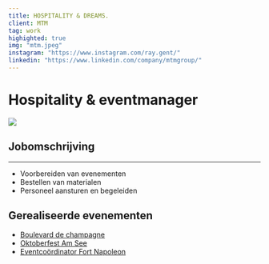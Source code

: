 ```yaml
---
title: HOSPITALITY & DREAMS.
client: MTM
tag: work
highighted: true
img: "mtm.jpeg"
instagram: "https://www.instagram.com/ray.gent/"
linkedin: "https://www.linkedin.com/company/mtmgroup/"
---
```



<div class="markdown__page">

# Hospitality & eventmanager  

<img class='markdown__work' src="../../static/images/work/ray2019.jpeg"  />



## Jobomschrijving 
---

- Voorbereiden van evenementen 
- Bestellen van materialen 
- Personeel aansturen en begeleiden 



## Gerealiseerde evenementen ##
- [Boulevard de champagne](https://www.example.com)
- [Oktoberfest Am See](https://www.example.com)
- [Eventcoördinator Fort Napoleon](https://www.example.com)
</div>



